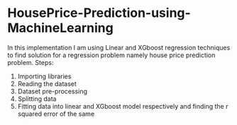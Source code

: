 # HousePrice-Prediction-using-MachineLearning
In this implementation I am using Linear and XGboost regression techniques to find solution for a regression problem namely house price prediction problem.
Steps:

1) Importing libraries
2) Reading the dataset
3) Dataset pre-processing
4) Splitting data
5) Fitting data into linear and XGboost model respectively and finding the r squared error of the same 

